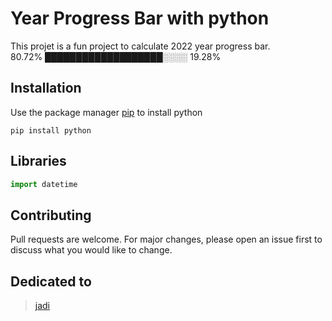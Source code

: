 # Year Progress Bar with python 
This projet is a fun project to calculate 2022 year progress bar.<br />
80.72% ███████████████████░░░░ 19.28%
## Installation
Use the package manager [pip](https://pip.pypa.io/en/stable/) to install python
```bass
pip install python
```
## Libraries
```python
import datetime
````
## Contributing
Pull requests are welcome. For major changes, please open an issue first to discuss what you would like to change.

## Dedicated to
> [jadi](https://github.com/jadijadi)


